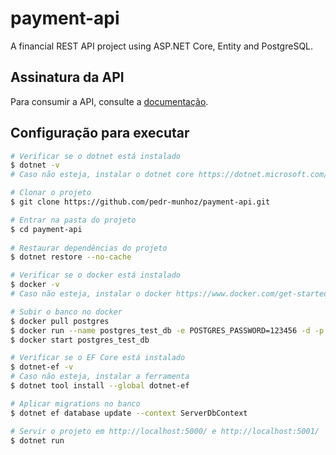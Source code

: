 # payment-api
A financial REST API project using ASP.NET Core, Entity and PostgreSQL.

## Assinatura da API
Para consumir a API, consulte a [documentação](https://github.com/pedr-munhoz/payment-api/blob/master/api-signature.md).


## Configuração para executar

```bash
# Verificar se o dotnet está instalado
$ dotnet -v
# Caso não esteja, instalar o dotnet core https://dotnet.microsoft.com/download

# Clonar o projeto
$ git clone https://github.com/pedr-munhoz/payment-api.git

# Entrar na pasta do projeto
$ cd payment-api
	
# Restaurar dependências do projeto
$ dotnet restore --no-cache

# Verificar se o docker está instalado 
$ docker -v
# Caso não esteja, instalar o docker https://www.docker.com/get-started

# Subir o banco no docker
$ docker pull postgres
$ docker run --name postgres_test_db -e POSTGRES_PASSWORD=123456 -d -p 5432:5432 postgres
$ docker start postgres_test_db

# Verificar se o EF Core está instalado 
$ dotnet-ef -v
# Caso não esteja, instalar a ferramenta 
$ dotnet tool install --global dotnet-ef

# Aplicar migrations no banco
$ dotnet ef database update --context ServerDbContext

# Servir o projeto em http://localhost:5000/ e http://localhost:5001/
$ dotnet run
  ```

